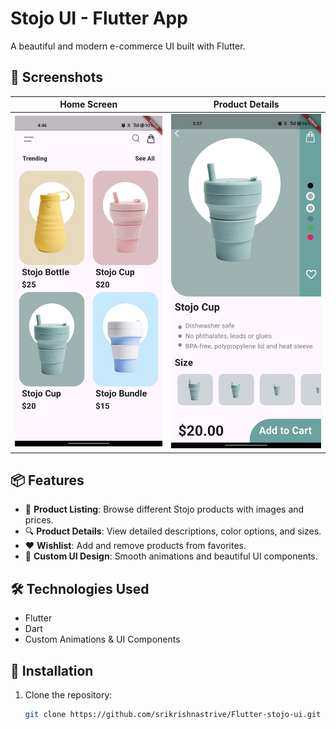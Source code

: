 # Stojo UI - Flutter App

A beautiful and modern e-commerce UI built with Flutter.

## 📸 Screenshots

| Home Screen | Product Details |
|-------------|----------------|
| ![Home Screen](assets/screenshots/home_screen.jpeg) | ![Product Details](assets/screenshots/product_details.jpeg) |

## 📦 Features

- 🛒 **Product Listing**: Browse different Stojo products with images and prices.
- 🔍 **Product Details**: View detailed descriptions, color options, and sizes.
- ❤️ **Wishlist**: Add and remove products from favorites.
- 🎨 **Custom UI Design**: Smooth animations and beautiful UI components.

## 🛠️ Technologies Used

- Flutter
- Dart
- Custom Animations & UI Components

## 🚀 Installation

1. Clone the repository:
   ```sh
   git clone https://github.com/srikrishnastrive/Flutter-stojo-ui.git
